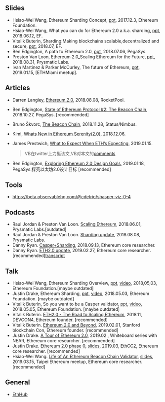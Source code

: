 ## Slides

- Hsiao-Wei Wang, Ethereum Sharding Concept, [ppt](https://github.com/hwwhww/eth-research/blob/master/sharding/slides/Ethereum_Sharding_Concept_20171203_Shenzhen.pdf), 2017.12.3, Ethereum Foundation.
- Hsiao-Wei Wang, What you can do for Ethereum 2.0 a.k.a. sharding, [ppt](https://2018.edcon.io/assets/ppt/5.3/5.3pm/Justin%20Drake-Ethereum%20Sharding.pdf), 2018.06.12, EF.
- Vitalik Buterin, Sharding:Making blockchains scalable,decentralized and secure, [ppt](https://vitalik.ca/files/Ithaca201807_Sharding.pdf), 2018.07, EF.
- Ben Edgington, A path to Ethereum 2.0, [ppt](https://docs.google.com/presentation/d/1VY997VIsbLdjePiLh4fAF0t-JKlcMJk4A1oJJ_oNqns/edit#slide=id.p), 2018.07.06, PegaSys.
- Preston Van Loon, Ethereum 2.0_Scaling Ethereum for the Future, [ppt](https://docs.google.com/presentation/d/1CH8dNQBqSVPfiFLJDeJPu-afmiwvcvpL06YOKyCNnOA/edit#slide=id.p﻿), 2018.08.31, Prysmatic Labs.
- Ivan Martinez & Parker McCurley, The future of Ethereum, [ppt](https://docs.google.com/presentation/d/1uh-7enJkY1KQ9hVWYYSl52t2lvCqMF5wSTMC4V1sIKk/edit#slide=id.p), 2019.01.15, [ETHMiami meetup].

## Articles

- Darren Langley, [Ethereum 2.0](https://medium.com/rocket-pool/ethereum-2-0-76d0c8a76605), 2018.08.08, RocketPool.

- Ben Edgington, [State of Ethereum Protocol #2: The Beacon Chain](https://media.consensys.net/state-of-ethereum-protocol-2-the-beacon-chain-c6b6a9a69129), 2018.10.27, PegaSys.  [recommended]

- Bruno Škvorc, [The Beacon Chain](https://github.com/status-im/the-explainers/blob/master/authors/swader/03-beacon-chain/en_US/final.md), 2018.11.28, Status/Nimbus.

- Kimi, [Whats New in Ethereum Serenity(2.0)](https://kimiwublog.blogspot.com/2018/12/whats-new-in-ethereum-serenity-20.html), 2018.12.06.

- James Prestwich, [What to Expect When ETH’s Expecting](https://hackernoon.com/what-to-expect-when-eths-expecting-80cb4951afcd), 2019.01.15.

  > VB在twitter上力挺该文,VB对本文的[comments](https://www.reddit.com/r/ethereum/comments/agcrcb/what_to_expect_when_eths_expecting_hacker_noon/ee64r3n/)

- Ben Edgington, [Exploring Ethereum 2.0 Design Goals](https://media.consensys.net/exploring-the-ethereum-2-0-design-goals-fd2d901b4c01), 2019.01.18, PegaSys.探究以太坊2.0设计目标 [recommended]



## Tools

- https://beta.observablehq.com/@cdetrio/shasper-viz-0-4

## Podcasts

- Raul Jordan & Preston Van Loon.  [Scaling Ethereum](https://softwareengineeringdaily.com/2018/06/01/scaling-ethereum-with-raul-jordan-and-preston-van-loon/), 2018.06.01, Prysmatic Labs.[outdated]
- Raul Jordan & Preston Van Loon.  [Sharding update](https://www.zeroknowledge.fm/37), 2018.08.08, Prysmatic Labs.
- Danny Ryan.  [Casper+Sharding](https://thebitcoinpodcast.libsyn.com/hashing-it-out-22-caspersharding-danny-ryan), 2018.09.13,  Ethereum core researcher. 
- Danny Ryan.  [ETH2.0 update](https://www.zeroknowledge.fm/66), 2019.02.27, Ethereum core researcher. [recommended][transcript](https://medium.com/@trenton.v/zero-knowledge-x-danny-ryan-e3526cf61210?sk=af56d7ebde0c3781ffc72643d1e82d6b)

## Talk

- Hsiao-Wei Wang, Ethereum Sharding Overview, [ppt](https://2018.edcon.io/assets/ppt/5.3/5.3pm/Hsiao-Wei%20Wang%20-%20Ethereum%20Sharding%20Overview.pdf), [video]((https://www.youtube.com/watch?reload=9&v=--C8ImJ0fwY&feature=youtu.be)), 2018,05,03, Ethereum Foundation.[maybe outdated]
- Justin Drake, Ethereum Sharding, [ppt](https://2018.edcon.io/assets/ppt/5.3/5.3pm/Justin%20Drake-Ethereum%20Sharding.pdf), [video]((https://www.youtube.com/watch?v=J4rylD6w2S4&feature=youtu.be)), 2018.05.03, Ethereum Foundation. [maybe outdated]
- Vitalik Buterin, So you want to be a Casper validator, [ppt](https://2018.edcon.io/assets/ppt/5.5/5.5am/Vitalik%20Buterin-So%20you%20want%20to%20be%20a%20Casper%20validator.pdf), [video](https://www.youtube.com/watch?v=rl63S6kCKbA&feature=youtu.be), 2018.05.05, Ethereum Foundation. [maybe outdated]
- Vitalik Buterin. [ETH2.0 - The Road to Scaling Ethereum](https://www.youtube.com/watch?v=kCVpDrlVesA), 2018.11, DEVCON4, Ethereum founder. [recommended]
- Vitalik Buterin. [Ethereum 2.0 and Beyond](https://www.youtube.com/watch?v=NKdr6uuanS4&feature=youtu.be), 2019.02.01, Stanford blockchain Con, Ethereum founder. [recommended]
- Justin Drake. [A Tour of Ethereum 2.0](https://www.youtube.com/watch?v=S262StTwkmo&t=746s), 2019.02 , Whiteboard series with NEAR, Ethereum core researcher. [recommended]
- Justin Drake. [Ethereum 2.0 phase 0](https://www.youtube.com/watch?v=83DGZPJoyPQ&t=192s), [slides](https://docs.google.com/presentation/d/1YdrJPGRLTK2FQLy9zS-8DRHFtPbVBwX1EhrDzXnULTY/edit), 2019.03, EthCC2, Ethereum core researcher. [recommended]
- Hsiao-Wei Wang. [Life of An Ethereum Beacon Chain Validator](https://www.youtube.com/watch?v=xF2N4uevTxg), [slides](https://docs.google.com/presentation/d/1JlQ8fVZUvt7ywRcI7mj1ExmPxcNII2xKT4lkgnkq7gU/edit), 2019.03.15, Taipei Ethereum meetup, Ethereum core researcher. [recommended]

## General

- [EthHub](https://docs.ethhub.io/)